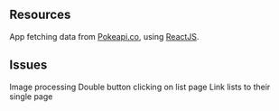 ## Resources

App fetching data from [Pokeapi.co](https://pokeapi.co/), using [ReactJS](https://reactjs.org/).

## Issues

Image processing
Double button clicking on list page
Link lists to their single page